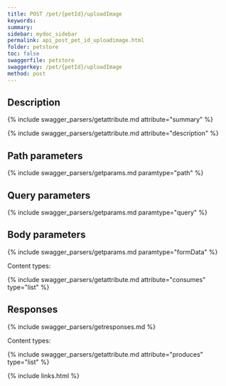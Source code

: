 ```yaml
---
title: POST /pet/{petId}/uploadImage
keywords: 
summary: 
sidebar: mydoc_sidebar
permalink: api_post_pet_id_uploadimage.html
folder: petstore
toc: false
swaggerfile: petstore
swaggerkey: /pet/{petId}/uploadImage
method: post
---
```

## Description

{% include swagger_parsers/getattribute.md attribute="summary" %}

{% include swagger_parsers/getattribute.md attribute="description" %}

## Path parameters

{% include swagger_parsers/getparams.md paramtype="path" %}

## Query parameters

{% include swagger_parsers/getparams.md paramtype="query" %}

## Body parameters

{% include swagger_parsers/getparams.md paramtype="formData" %}

Content types:

{% include swagger_parsers/getattribute.md attribute="consumes" type="list" %}

## Responses

{% include swagger_parsers/getresponses.md %}

Content types:

{% include swagger_parsers/getattribute.md attribute="produces" type="list" %}

{% include links.html %}
